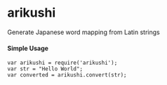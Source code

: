 # arikushi

Generate Japanese word mapping from Latin strings


#### Simple Usage

```
var arikushi = require('arikushi');
var str = "Hello World";
var converted = arikushi.convert(str);
```
